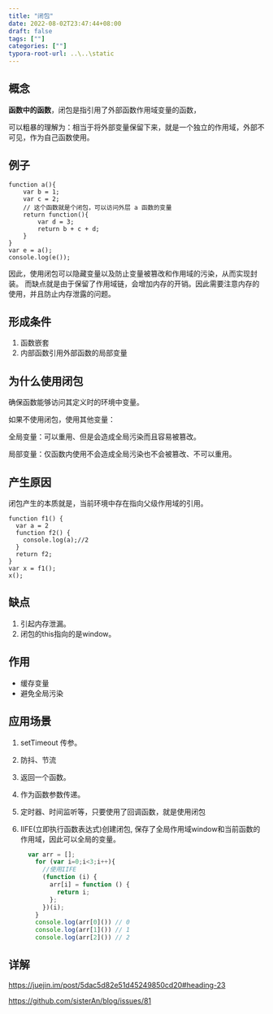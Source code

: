 ```yaml
---
title: "闭包"
date: 2022-08-02T23:47:44+08:00
draft: false
tags: [""]
categories: [""]
typora-root-url: ..\..\static
---
```


## 概念

**函数中的函数**，闭包是指引用了外部函数作用域变量的函数，

可以粗暴的理解为：相当于将外部变量保留下来，就是一个独立的作用域，外部不可见，作为自己函数使用。

## 例子

```
function a(){
	var b = 1;
	var c = 2;
	// 这个函数就是个闭包，可以访问外层 a 函数的变量
	return function(){
		var d = 3;
		return b + c + d;
	}
}
var e = a();
console.log(e());
```

因此，使用闭包可以隐藏变量以及防止变量被篡改和作用域的污染，从而实现封装。
而缺点就是由于保留了作用域链，会增加内存的开销。因此需要注意内存的使用，并且防止内存泄露的问题。

## 形成条件

1. 函数嵌套
2. 内部函数引用外部函数的局部变量

## 为什么使用闭包

确保函数能够访问其定义时的环境中变量。

如果不使用闭包，使用其他变量：

全局变量：可以重用、但是会造成全局污染而且容易被篡改。

局部变量：仅函数内使用不会造成全局污染也不会被篡改、不可以重用。

## 产生原因

闭包产生的本质就是，当前环境中存在指向父级作用域的引用。

```
function f1() {
  var a = 2
  function f2() {
    console.log(a);//2
  } 
  return f2;
}
var x = f1();
x();
```
## 缺点

1. 引起内存泄漏。
2. 闭包的this指向的是window。


## 作用
- 缓存变量
- 避免全局污染

## 应用场景

1. setTimeout 传参。

2. 防抖、节流

3. 返回一个函数。

4. 作为函数参数传递。

5. 定时器、时间监听等，只要使用了回调函数，就是使用闭包

6. IIFE(立即执行函数表达式)创建闭包, 保存了全局作用域window和当前函数的作用域，因此可以全局的变量。

   ```javascript
     var arr = [];
       for (var i=0;i<3;i++){
         //使用IIFE
         (function (i) {
           arr[i] = function () {
             return i;
           };
         })(i);
       }
       console.log(arr[0]()) // 0
       console.log(arr[1]()) // 1
       console.log(arr[2]()) // 2
   ```

   



## 详解

https://juejin.im/post/5dac5d82e51d45249850cd20#heading-23

https://github.com/sisterAn/blog/issues/81